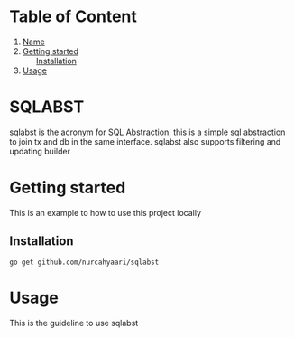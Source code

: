 # Table of Content
<ol>
    <li>
        <a href="">Name</a>
    </li>
    <li>
        <a href="">Getting started</a>
        <ul>
            <a href="">Installation</a>
        </ul>
    </li>
    <li>
        <a href="">Usage</a>
    </li>
</ol>

# SQLABST
sqlabst is the acronym for SQL Abstraction, this is a simple sql abstraction to join tx and db in the same interface. sqlabst also supports filtering and updating builder


# Getting started
This is an example to how to use this project locally

## Installation
    go get github.com/nurcahyaari/sqlabst

# Usage

This is the guideline to use sqlabst